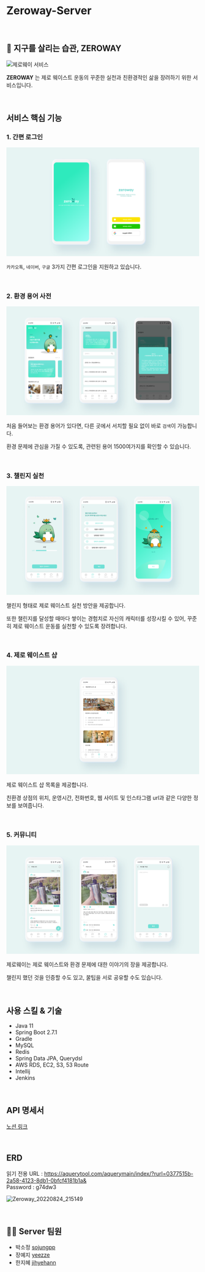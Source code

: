 # Zeroway-Server

<br/>

## 🌳 지구를 살리는 습관, ZEROWAY

![제로웨이 서비스](https://github.com/Zeroway-GreenFriends/Zeroway-Android/blob/main/image/1.png)

**ZEROWAY** 는 제로 웨이스트 운동의 꾸준한 실천과 친환경적인 삶을 장려하기 위한 서비스입니다.

<br/>

## 서비스 핵심 기능

### 1. 간편 로그인

![2.png](https://github.com/Zeroway-GreenFriends/Zeroway-Android/blob/main/image/2.png)

`카카오톡`, `네이버`, `구글` 3가지 간편 로그인을 지원하고 있습니다.

<br/>

### 2. 환경 용어 사전

![3.png](https://github.com/Zeroway-GreenFriends/Zeroway-Android/blob/main/image/3.png)

처음 들어보는 환경 용어가 있다면, 다른 곳에서 서치할 필요 없이 바로 `검색`이 가능합니다.

환경 문제에 관심을 가질 수 있도록, 관련된 용어 1500여가지를 확인할 수 있습니다.

<br/>

### 3. 챌린지 실천

![4.png](https://github.com/Zeroway-GreenFriends/Zeroway-Android/blob/main/image/4.png)

챌린지 형태로 제로 웨이스트 실천 방안을 제공합니다.

또한 챌린지를 달성할 때마다 쌓이는 경험치로 자신의 캐릭터를 성장시킬 수 있어, 꾸준히 제로 웨이스트 운동를 실천할 수 있도록 장려합니다.

<br/>

### 4. 제로 웨이스트 샵

![6.png](https://github.com/Zeroway-GreenFriends/Zeroway-Android/blob/main/image/006.png)

제로 웨이스트 샵 목록을 제공합니다.

친환경 상점의 위치, 운영시간, 전화번호, 웹 사이트 및 인스타그램 url과 같은 다양한 정보를 보여줍니다.

<br/>


### 5. 커뮤니티

![5.png](https://github.com/Zeroway-GreenFriends/Zeroway-Android/blob/main/image/5.png)

제로웨이는 제로 웨이스트와 환경 문제에 대한 이야기의 장을 제공합니다.

챌린지 했던 것을 인증할 수도 있고, 꿀팁을 서로 공유할 수도 있습니다.

<br/>

## 사용 스킬 & 기술
- Java 11
- Spring Boot 2.7.1
- Gradle
- MySQL
- Redis
- Spring Data JPA, Querydsl
- AWS RDS, EC2, S3, 53 Route
- Intellij
- Jenkins

<br/>

## API 명세서

[노션 링크](https://productive-garage-a90.notion.site/API-1703813db61a44f0b15bc802dd0778a4)

<br/>

## ERD
읽기 전용 URL : https://aquerytool.com/aquerymain/index/?rurl=0377515b-2a58-4123-8db1-0bfcf4181b1a& <br/>
Password : g74dw3 <br/>

![Zeroway_20220824_215149](https://user-images.githubusercontent.com/75151848/186423097-9cca921a-145a-4213-b335-735ccda5a303.png)

<br/>

## 👩‍💻 Server 팀원
- 박소정 [sojungpp](https://github.com/sojungpp) 
- 장예지 [yeezze](https://github.com/yeezze)
- 한지혜 [jihyehann](https://github.com/jihyehann)

